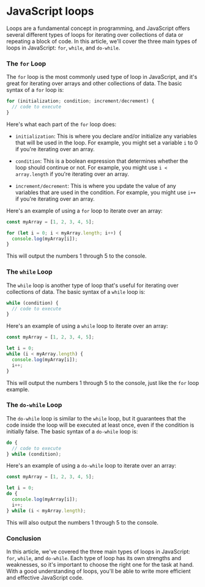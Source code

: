 # JavaScript loops

Loops are a fundamental concept in programming, and JavaScript offers several different types of loops for iterating over collections of data or repeating a block of code. In this article, we'll cover the three main types of loops in JavaScript: `for`, `while`, and `do-while`.

### The `for` Loop

The `for` loop is the most commonly used type of loop in JavaScript, and it's great for iterating over arrays and other collections of data. The basic syntax of a `for` loop is:

```js
for (initialization; condition; increment/decrement) {
  // code to execute
}
```

Here's what each part of the `for` loop does:

* `initialization`: This is where you declare and/or initialize any variables that will be used in the loop. For example, you might set a variable `i` to 0 if you're iterating over an array.

* `condition`: This is a boolean expression that determines whether the loop should continue or not. For example, you might use `i < array.length` if you're iterating over an array.

* `increment/decrement`: This is where you update the value of any variables that are used in the condition. For example, you might use `i++` if you're iterating over an array.

Here's an example of using a `for` loop to iterate over an array:

```js
const myArray = [1, 2, 3, 4, 5];

for (let i = 0; i < myArray.length; i++) {
  console.log(myArray[i]);
}
```

This will output the numbers 1 through 5 to the console.

### The `while` Loop

The `while` loop is another type of loop that's useful for iterating over collections of data. The basic syntax of a `while` loop is:

```js
while (condition) {
  // code to execute
}
```

Here's an example of using a `while` loop to iterate over an array:

```js
const myArray = [1, 2, 3, 4, 5];

let i = 0;
while (i < myArray.length) {
  console.log(myArray[i]);
  i++;
}
```

This will output the numbers 1 through 5 to the console, just like the `for` loop example.

### The `do-while` Loop

The `do-while` loop is similar to the `while` loop, but it guarantees that the code inside the loop will be executed at least once, even if the condition is initially false. The basic syntax of a `do-while` loop is:

```js
do {
  // code to execute
} while (condition);
```

Here's an example of using a `do-while` loop to iterate over an array:

```js
const myArray = [1, 2, 3, 4, 5];

let i = 0;
do {
  console.log(myArray[i]);
  i++;
} while (i < myArray.length);
```

This will also output the numbers 1 through 5 to the console.

### Conclusion

In this article, we've covered the three main types of loops in JavaScript: `for`, `while`, and `do-while`. Each type of loop has its own strengths and weaknesses, so it's important to choose the right one for the task at hand. With a good understanding of loops, you'll be able to write more efficient and effective JavaScript code.
